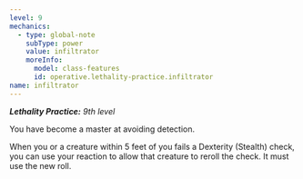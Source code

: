 ```yaml
---
level: 9
mechanics:
  - type: global-note
    subType: power
    value: infiltrator
    moreInfo:
      model: class-features
      id: operative.lethality-practice.infiltrator
name: infiltrator
---
```

_**Lethality Practice:** 9th level_
You have become a master at avoiding detection.
When you or a creature within 5 feet of you fails a Dexterity (Stealth) check, you can use your reaction to allow that creature to reroll the check. It must use the new roll.